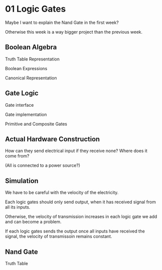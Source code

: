 # 01 Logic Gates

Maybe I want to explain the Nand Gate in the first week?

Otherwise this week is a way bigger project than the previous week.

## Boolean Algebra

Truth Table Representation

Boolean Expressions

Canonical Representation

## Gate Logic

Gate interface

Gate implementation

Primitive and Composite Gates

## Actual Hardware Construction

How can they send electrical input if they receive none? Where does it come from?

(All is connected to a power source?)

## Simulation

We have to be careful with the velocity of the electricity.

Each logic gates should only send output, when it has received signal from all its inputs.

Otherwise, the velocity of transmission increases in each logic gate we add and can become a problem.

If each logic gates sends the output once all inputs have received the signal, the velocity of transmissoin remains constant.

## Nand Gate

Truth Table
